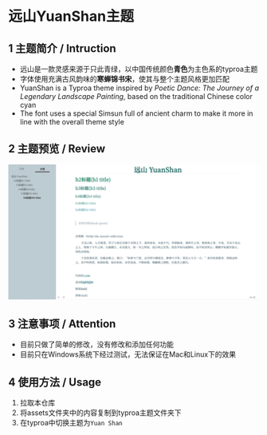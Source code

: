 # 远山YuanShan主题

## 1 主题简介 / Intruction

- 远山是一款灵感来源于只此青绿，以中国传统颜色**青色**为主色系的typroa主题
- 字体使用充满古风韵味的**寒蝉锦书宋**，使其与整个主题风格更加匹配
- YuanShan is a Typroa theme inspired by *Poetic Dance: The Journey of a Legendary Landscape Painting*, based on the traditional Chinese color cyan
- The font uses a special Simsun full of ancient charm to make it more in line with the overall theme style

## 2 主题预览 / Review

![](https://github.com/GRAVITYELSW/Typro-theme-YuanShan/blob/master/pic/%E8%BF%9C%E5%B1%B1YuanShan.png)
## 3 注意事项 / Attention

+ 目前只做了简单的修改，没有修改和添加任何功能
+ 目前只在Windows系统下经过测试，无法保证在Mac和Linux下的效果

## 4 使用方法 / Usage

1. 拉取本仓库
2. 将assets文件夹中的内容复制到typroa主题文件夹下
3. 在typroa中切换主题为`Yuan Shan`

